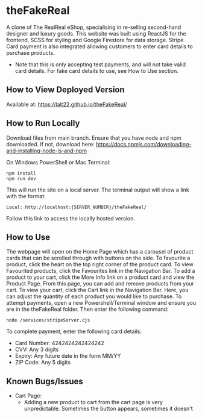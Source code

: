 # theFakeReal

A clone of The RealReal eShop, specialising in re-selling second-hand designer and luxury goods.
This website was built using ReactJS for the frontend, SCSS for styling and Google Firestore for data storage.
Stripe Card payment is also integrated allowing customers to enter card details to purchase products.

- Note that this is only accepting test payments, and will not take valid card details. For fake card details to use, see How to Use section.

## How to View Deployed Version

Available at: https://lalt22.github.io/theFakeReal/

## How to Run Locally

Download files from main branch. Ensure that you have node and npm downloaded. If not, download here: https://docs.npmjs.com/downloading-and-installing-node-js-and-npm

On Windows PowerShell or Mac Terminal:

```console
npm install
npm run dev
```

This will run the site on a local server. The terminal output will show a link with the format:

```console
Local: http://localhost:{SERVER_NUMBER}/theFakeReal/
```

Follow this link to access the locally hosted version.

## How to Use

The webpage will open on the Home Page which has a carousel of product cards that can be scrolled through with buttons on the side. To favourite a product, click the heart on the top right corner of the product card.
To view Favourited products, click the Favourites link in the Navigation Bar.
To add a product to your cart, click the More Info link on a product card and view the Product Page. From this page, you can add and remove products from your cart.
To view your cart, click the Cart link in the Navigation Bar. Here, you can adjust the quantity of each product you would like to purchase.
To attempt payments, open a new Powershell/Terminal window and ensure you are in the theFakeReal folder. Then enter the following command:

```console
node /services/stripeServer.cjs
```

To complete payment, enter the following card details:

- Card Number: 4242424242424242
- CVV: Any 3 digits
- Expiry: Any future date in the form MM/YY
- ZIP Code: Any 5 digits

## Known Bugs/Issues

- Cart Page:
  - Adding a new product to cart from the cart page is very unpredictable. Sometimes the button appears, sometimes it doesn't
